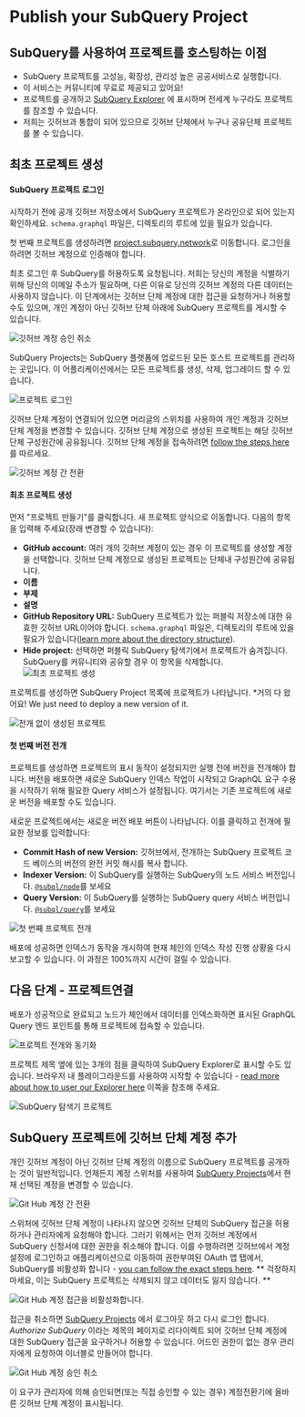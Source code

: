 # Publish your SubQuery Project

## SubQuery를 사용하여 프로젝트를 호스팅하는 이점
- SubQuery 프로젝트를 고성능, 확장성, 관리성 높은 공공서비스로 실행합니다.
- 이 서비스는 커뮤니티에 무료로 제공되고 있어요!
- 프로젝트를 공개하고 [SubQuery Explorer](https://explorer.subquery.network) 에 표시하며 전세계 누구라도 프로젝트를 참조할 수 있습니다.
- 저희는 깃허브과 통합이 되어 있으므로 깃허브 단체에서 누구나 공유단체 프로젝트를 볼 수 있습니다.

## 최초 프로젝트 생성

#### SubQuery 프로젝트 로그인

시작하기 전에 공개 깃허브 저장소에서 SubQuery 프로젝트가 온라인으로 되어 있는지 확인하세요. `schema.graphql` 파일은, 디렉토리의 루트에 있을 필요가 있습니다.

첫 번째 프로젝트를 생성하려면 [project.subquery.network](https://project.subquery.network)로 이동합니다. 로그인을 하려면 깃허브 계정으로 인증해야 합니다.

최초 로그인 후 SubQuery를 허용하도록 요청됩니다. 저희는 당신의 계정을 식별하기 위해 당신의 이메일 주소가 필요하며, 다른 이유로 당신의 깃허브 계정의 다른 데이터는 사용하지 않습니다. 이 단계에서는 깃허브 단체 계정에 대한 접근을 요청하거나 허용할 수도 있으며, 개인 계정이 아닌 깃허브 단체 아래에 SubQuery 프로젝트를 게시할 수 있습니다.

![깃허브 계정 승인 취소](/assets/img/project_auth_request.png)

SubQuery Projects는 SubQuery 플랫폼에 업로드된 모든 호스트 프로젝트를 관리하는 곳입니다. 이 어플리케이션에서는 모든 프로젝트를 생성, 삭제, 업그레이드 할 수 있습니다.

![프로젝트 로그인](/assets/img/projects-dashboard.png)

깃허브 단체 계정이 연결되어 있으면 머리글의 스위치를 사용하여 개인 계정과 깃허브 단체 계정을 변경할 수 있습니다. 깃허브 단체 계정으로 생성된 프로젝트는 해당 깃허브 단체 구성원간에 공유됩니다. 깃허브 단체 계정을 접속하려면 [follow the steps here](#add-github-organization-account-to-subquery-projects)를 따르세요.

![깃허브 계정 간 전환](/assets/img/projects-account-switcher.png)

#### 최초 프로젝트 생성

먼저 "프로젝트 만들기"를 클릭합니다. 새 프로젝트 양식으로 이동합니다. 다음의 항목을 입력해 주세요(장래 변경할 수 있습니다):
- **GitHub account:** 여러 개의 깃허브 계정이 있는 경우 이 프로젝트를 생성할 계정을 선택합니다. 깃허브 단체 계정으로 생성된 프로젝트는 단체내 구성원간에 공유됩니다.
- **이름**
- **부제**
- **설명**
- **GitHub Repository URL:** SubQuery 프로젝트가 있는 퍼블릭 저장소에 대한 유효한 깃허브 URL이어야 합니다. `schema.graphql` 파일은, 디렉토리의 루트에 있을 필요가 있습니다([learn more about the directory structure](../create/introduction.md#directory-structure)).
- **Hide project:** 선택하면 퍼블릭 SubQuery 탐색기에서 프로젝트가 숨겨집니다. SubQuery를 커뮤니티와 공유할 경우 이 항목을 삭제합니다. ![최초 프로젝트 생성](/assets/img/projects-create.png)

프로젝트를 생성하면 SubQuery Project 목록에 프로젝트가 나타납니다. *거의 다 왔어요! We just need to deploy a new version of it.

![전개 없이 생성된 프로젝트](/assets/img/projects-no-deployment.png)

#### 첫 번째 버전 전개

프로젝트를 생성하면 프로젝트의 표시 동작이 설정되지만 실행 전에 버전을 전개해야 합니다. 버전을 배포하면 새로운 SubQuery 인덱스 작업이 시작되고 GraphQL 요구 수용을 시작하기 위해 필요한 Query 서비스가 설정됩니다. 여기서는 기존 프로젝트에 새로운 버전을 배포할 수도 있습니다.

새로운 프로젝트에서는 새로운 버전 배포 버튼이 나타납니다. 이를 클릭하고 전개에 필요한 정보를 입력합니다:
- **Commit Hash of new Version:** 깃허브에서, 전개하는 SubQuery 프로젝트 코드 베이스의 버전의 완전 커밋 해시를 복사 합니다.
- **Indexer Version:** 이 SubQuery를 실행하는 SubQuery의 노드 서비스 버전입니다. [`@subql/node`](https://www.npmjs.com/package/@subql/node)를 보세요
- **Query Version:** 이 SubQuery를 실행하는 SubQuery query 서비스 버전입니다. [`@subql/query`](https://www.npmjs.com/package/@subql/query)를 보세요

![첫 번째 프로젝트 전개](https://static.subquery.network/media/projects/projects-first-deployment.png)

배포에 성공하면 인덱스가 동작을 개시하여 현재 체인의 인덱스 작성 진행 상황을 다시 보고할 수 있습니다. 이 과정은 100%까지 시간이 걸릴 수 있습니다.

## 다음 단계 - 프로젝트연결
배포가 성공적으로 완료되고 노드가 체인에서 데이터를 인덱스화하면 표시된 GraphQL Query 엔드 포인트를 통해 프로젝트에 접속할 수 있습니다.

![프로젝트 전개와 동기화](/assets/img/projects-deploy-sync.png)

프로젝트 제목 옆에 있는 3개의 점을 클릭하여 SubQuery Explorer로 표시할 수도 있습니다. 브라우저 내 플레이그라운드를 사용하여 시작할 수 있습니다 - [read more about how to user our Explorer here](../query/query.md) 이쪽을 참조해 주세요.

![SubQuery 탐색기 프로젝트](/assets/img/projects-explorer.png)

## SubQuery 프로젝트에 깃허브 단체 계정 추가

개인 깃허브 계정이 아닌 깃허브 단체 계정의 이름으로 SubQuery 프로젝트를 공개하는 것이 일반적입니다. 언제든지 계정 스위처를 사용하여 [SubQuery Projects](https://project.subquery.network)에서 현재 선택된 계정을 변경할 수 있습니다.

![Git Hub 계정 간 전환](/assets/img/projects-account-switcher.png)

스위처에 깃허브 단체 계정이 나타나지 않으면 깃허브 단체의 SubQuery 접근을 허용하거나 관리자에게 요청해야 합니다. 그러기 위해서는 먼저 깃허브 계정에서 SubQuery 신청서에 대한 권한을 취소해야 합니다. 이를 수행하려면 깃허브에서 계정 설정에 로그인하고 애플리케이션으로 이동하여 권한부여된 OAuth 앱 탭에서, SubQuery를 비활성화 합니다 - [you can follow the exact steps here](https://docs.github.com/en/github/authenticating-to-github/keeping-your-account-and-data-secure/reviewing-your-authorized-applications-oauth). ** 걱정하지 마세요, 이는 SubQuery 프로젝트는 삭제되지 않고 데이터도 잃지 않습니다. **

![Git Hub 계정 접근을 비활성화합니다.](/assets/img/project_auth_revoke.png)

접근을 취소하면 [SubQuery Projects](https://project.subquery.network) 에서 로그아웃 하고 다시 로그인 합니다. *Authorize SubQuery* 이라는 제목의 페이지로 리다이렉트 되어 깃허브 단체 계정에 대한 SubQuery 접근을 요구하거나 허용할 수 있습니다. 어드민 권한이 없는 경우 관리자에게 요청하여 이너블로 만들어야 합니다.

![Git Hub 계정 승인 취소](/assets/img/project_auth_request.png)

이 요구가 관리자에 의해 승인되면(또는 직접 승인할 수 있는 경우) 계정전환기에 올바른 깃허브 단체 계정이 표시됩니다.